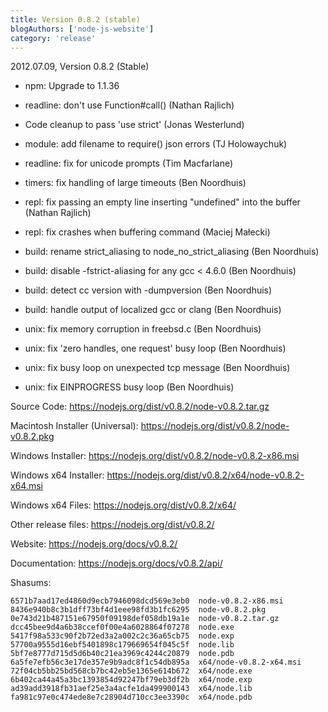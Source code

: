 ```yaml
---
title: Version 0.8.2 (stable)
blogAuthors: ['node-js-website']
category: 'release'
---
```


2012.07.09, Version 0.8.2 (Stable)

* npm: Upgrade to 1.1.36

* readline: don't use Function#call() (Nathan Rajlich)

* Code cleanup to pass 'use strict' (Jonas Westerlund)

* module: add filename to require() json errors (TJ Holowaychuk)

* readline: fix for unicode prompts (Tim Macfarlane)

* timers: fix handling of large timeouts (Ben Noordhuis)

* repl: fix passing an empty line inserting "undefined" into the buffer (Nathan Rajlich)

* repl: fix crashes when buffering command (Maciej Małecki)

* build: rename strict_aliasing to node_no_strict_aliasing (Ben Noordhuis)

* build: disable -fstrict-aliasing for any gcc < 4.6.0 (Ben Noordhuis)

* build: detect cc version with -dumpversion (Ben Noordhuis)

* build: handle output of localized gcc or clang (Ben Noordhuis)

* unix: fix memory corruption in freebsd.c (Ben Noordhuis)

* unix: fix 'zero handles, one request' busy loop (Ben Noordhuis)

* unix: fix busy loop on unexpected tcp message (Ben Noordhuis)

* unix: fix EINPROGRESS busy loop (Ben Noordhuis)

Source Code: https://nodejs.org/dist/v0.8.2/node-v0.8.2.tar.gz

Macintosh Installer (Universal): https://nodejs.org/dist/v0.8.2/node-v0.8.2.pkg

Windows Installer: https://nodejs.org/dist/v0.8.2/node-v0.8.2-x86.msi

Windows x64 Installer: https://nodejs.org/dist/v0.8.2/x64/node-v0.8.2-x64.msi

Windows x64 Files: https://nodejs.org/dist/v0.8.2/x64/

Other release files: https://nodejs.org/dist/v0.8.2/

Website: https://nodejs.org/docs/v0.8.2/

Documentation: https://nodejs.org/docs/v0.8.2/api/

Shasums:

```
6571b7aad17ed4860d9ecb7946098dcd569e3eb0  node-v0.8.2-x86.msi
8436e940b8c3b1dff73bf4d1eee98fd3b1fc6295  node-v0.8.2.pkg
0e743d21b487151e67950f09198def058db19a1e  node-v0.8.2.tar.gz
dcc45bee9d4a6b38ccef0f00e4a6028864f07278  node.exe
5417f98a533c90f2b72ed3a2a002c2c36a65cb75  node.exp
57700a9555d16ebf5401898c179669654f045c5f  node.lib
5bf7e8777d715d5d6b40c21ea3969c4244c20879  node.pdb
6a5fe7efb56c3e17de357e9b9adc8f1c54db895a  x64/node-v0.8.2-x64.msi
72f04cb5bb25bd568cb7bc42eb5e1365e614b672  x64/node.exe
6b402ca44a45a3bc1393854d92247bf79eb3df2b  x64/node.exp
ad39add3918fb31aef25e3a4acfe1da499900143  x64/node.lib
fa981c97e0c474ede8e7c28904d710cc3ee3390c  x64/node.pdb
```
